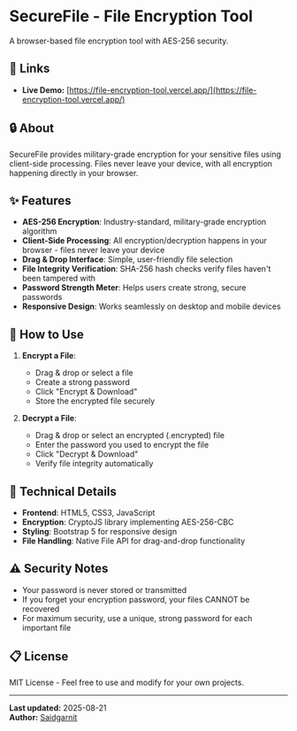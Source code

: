 # SecureFile - File Encryption Tool



A browser-based file encryption tool with AES-256 security.

## 🔗 Links
- **Live Demo:** [https://file-encryption-tool.vercel.app/](https://file-encryption-tool.vercel.app/)


## 🔒 About

SecureFile provides military-grade encryption for your sensitive files using client-side processing. Files never leave your device, with all encryption happening directly in your browser.

## ✨ Features

- **AES-256 Encryption**: Industry-standard, military-grade encryption algorithm
- **Client-Side Processing**: All encryption/decryption happens in your browser - files never leave your device
- **Drag & Drop Interface**: Simple, user-friendly file selection
- **File Integrity Verification**: SHA-256 hash checks verify files haven't been tampered with
- **Password Strength Meter**: Helps users create strong, secure passwords
- **Responsive Design**: Works seamlessly on desktop and mobile devices

## 🚀 How to Use

1. **Encrypt a File**:
   - Drag & drop or select a file
   - Create a strong password
   - Click "Encrypt & Download"
   - Store the encrypted file securely

2. **Decrypt a File**:
   - Drag & drop or select an encrypted (.encrypted) file
   - Enter the password you used to encrypt the file
   - Click "Decrypt & Download"
   - Verify file integrity automatically

## 🔧 Technical Details

- **Frontend**: HTML5, CSS3, JavaScript
- **Encryption**: CryptoJS library implementing AES-256-CBC
- **Styling**: Bootstrap 5 for responsive design
- **File Handling**: Native File API for drag-and-drop functionality

## ⚠️ Security Notes

- Your password is never stored or transmitted
- If you forget your encryption password, your files CANNOT be recovered
- For maximum security, use a unique, strong password for each important file

## 📋 License

MIT License - Feel free to use and modify for your own projects.

---

**Last updated:** 2025-08-21  
**Author:** [Saidgarnit](https://github.com/Saidgarnit)
